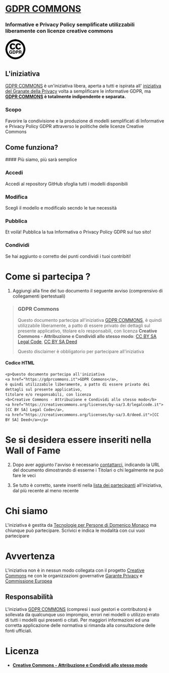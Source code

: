 # [GDPR COMMONS](https://www.gdprcommons.it)

### Informative e Privacy Policy semplificate utilizzabili liberamente con licenze creative commons


![GDPR Commons Logo](https://github.com/Tecnologie-per-Persone/gdpr-commons/blob/main/logo/logo-gdpr-commons-64.png?raw=true) 


## L'iniziativa

[GDPR COMMONS](https://www.gdprcommons.it) è un'iniziativa libera, aperta a tutti e ispirata all' [iniziativa del Granate della Privacy](https://www.garanteprivacy.it/home/docweb/-/docweb-display/docweb/9684797) volta a semplificare le informative GDPR, ma **[GDPR COMMONS](https://www.gdprcommons.it) è totalmente indipendente e separata.**

### Scopo

Favorire la condivisione e la produzione di modelli semplificati di Informative e Privacy Policy GDPR attraverso le politiche delle licenze Creative Commons

## Come funziona?

#### Più siamo, più sarà semplice

### Accedi
Accedi al repository GitHub sfoglia tutti i modelli disponibili

### Modifica
Scegli il modello e modificalo secndo le tue necessità

### Pubblica
Et voilà! Pubblica la tua Informativa o Privacy Policy GDPR sul tuo sito!

### Condividi
Se hai aggiunto o corretto dei punti condividi i tuoi contribiti!

# Come si partecipa ?
1. Aggiungi alla fine del tuo documento il seguente avviso (comprensivo di collegamenti ipertestuali)

> ### GDPR Commons
> Questo documento partecipa all'iniziativa [GDPR COMMONS](https://www.gdprcommons.it), è quindi utilizzabile liberamente, a patto di essere privato dei dettagli sul presente applicativo, titolare e/o responsabili, con licenza **Creative Commons - Attribuzione e Condividi allo stesso modo**: [CC BY SA Legal Code](https://creativecommons.org/licenses/by-sa/3.0/legalcode.it), [CC BY SA Deed](https://creativecommons.org/licenses/by-sa/3.0/deed.it)
> 
> Questo disclaimer è obbligatorio per partecipare all'iniziativa

#### Codice HTML
	<p>Questo documento partecipa all'iniziativa 
	<a href="https://gdprcommons.it">GDPR Commons</a>, 
	è quindi utilizzabile liberamente, a patto di essere privato dei dettagli sul presente applicativo, 
	titolare e/o responsabili, con licenza 
	<b>Creative Commons - Attribuzione e Condividi allo stesso modo</b> 
	<a href="https://creativecommons.org/licenses/by-sa/3.0/legalcode.it">[CC BY SA] Legal Code</a>, 
	<a href="https://creativecommons.org/licenses/by-sa/3.0/deed.it">[CC BY SA] Deed</a></p>
	
	
# Se si desidera essere inseriti nella Wall of Fame
2. Dopo aver aggiunto l'avviso è necessario [contattarci](mailto:info@gdprcommons.it), indicando la URL del documento dimostrando di esserne i Titolari o chi legalmente ne può fare le veci

3. Se tutto è corretto, sarete inseriti nella [lista dei partecipanti](https://gdprcommons.it/walloffame.html) all'iniziativa, dal più recente al meno recente


# Chi siamo
L'iniziativa è gestita da [Tecnologie per Persone di Domenico Monaco](https://www.gdprcommons.it/#:~:text=%C3%A8%20gestita%20da-,Tecnologie%20per%20Persone%20di%20Domenico%20Monaco,-ma%20chiunque%20pu%C3%B2) ma chiunque può partecipare. Scrivici e indica le modalità con cui vuoi partecipare

# Avvertenza

L'iniziativa non è in nessun modo collegata con il progetto [Creative Commons](https://creativecommons.it/chapterIT) ne con le organizzazioni governative [Garante Privacy](https://www.garanteprivacy.it/) e [Commissione Europea](https://europa.eu/)

## Responsabilità

L'iniziativa [GDPR COMMONS](https://www.gdprcommons.it)  (compresi i suoi gestori e contributors) è sollevata da qualcunque uso imprompio, errori nei modelli o utilizzo errato di tutti i modelli qui presenti o citati. Per maggiori informazioni ed una corretta applicazione delle normativa si rimanda alla consultazione delle fonti ufficiali.

# Licenza 

- [**Creative Commons - Attribuzione e Condividi allo stesso modo**](https://github.com/Tecnologie-per-Persone/gdpr-commons#:~:text=2%20days%20ago-,LICENSE.md,-license%2C%20readme%2C%20logo)

